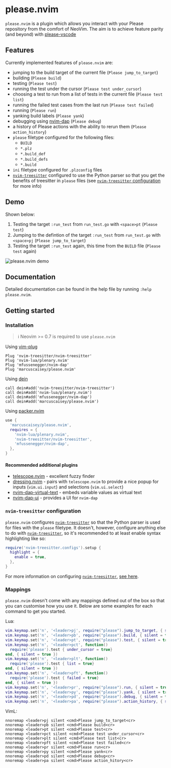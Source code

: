 # please.nvim
`please.nvim` is a plugin which allows you interact with your Please repository from the comfort of
NeoVim. The aim is to achieve feature parity (and beyond) with [please-vscode](https://github.com/thought-machine/please-vscode)

## Features
Currently implemented features of `please.nvim` are:
- jumping to the build target of the current file (`Please jump_to_target`)
- building (`Please build`)
- testing (`Please test`)
- running the test under the cursor (`Please test under_cursor`)
- choosing a test to run from a list of tests in the current file (`Please test list`)
- running the failed test cases from the last run (`Please test failed`)
- running (`Please run`)
- yanking build labels (`Please yank`)
- debugging using [nvim-dap](https://github.com/mfussenegger/nvim-dap) (`Please debug`)
- a history of Please actions with the ability to rerun them (`Please action_history`)
- `please` filetype configured for the following files:
    - `BUILD`
    - `*.plz`
    - `*.build_def`
    - `*.build_defs`
    - `*.build`
- `ini` filetype configured for `.plzconfig` files
- [`nvim-treesitter`](https://github.com/nvim-treesitter/nvim-treesitter) configured to use the
  Python parser so that you get the benefits of treesitter in `please` files (see
  [`nvim-treesitter` configuration](#nvim-treesitter-configuration) for more info)

## Demo
Shown below:
1. Testing the target `:run_test` from `run_test.go` with `<space>pt` (`Please test`)
2. Jumping to the defintion of the target `:run_test` from `run_test.go` with `<space>pj` (`Please jump_to_target`)
3. Testing the target `:run_test` again, this time from the `BUILD` file (`Please test` again)

![please.nvim demo](https://user-images.githubusercontent.com/34950778/169720695-fe5b80d1-7c53-4b3d-ad56-b23c80e48bde.gif)

## Documentation
Detailed documentation can be found in the help file by running `:help please.nvim`.

## Getting started
### Installation
> :information_source: Neovim >= 0.7 is required to use `please.nvim`

Using [vim-plug](https://github.com/junegunn/vim-plug)
```viml
Plug 'nvim-treesitter/nvim-treesitter'
Plug 'nvim-lua/plenary.nvim'
Plug 'mfussenegger/nvim-dap'
Plug 'marcuscaisey/please.nvim'
```

Using [dein](https://github.com/Shougo/dein.vim)
```viml
call dein#add('nvim-treesitter/nvim-treesitter')
call dein#add('nvim-lua/plenary.nvim')
call dein#add('mfussenegger/nvim-dap')
call dein#add('marcuscaisey/please.nvim')
```

Using [packer.nvim](https://github.com/wbthomason/packer.nvim)
```lua
use {
  'marcuscaisey/please.nvim',
  requires = {
    'nvim-lua/plenary.nvim',
    'nvim-treesitter/nvim-treesitter',
    'mfussenegger/nvim-dap',
  },
}
```

#### Recommended additional plugins
- [telescope.nvim](https://github.com/nvim-telescope/telescope.nvim) - excellent fuzzy finder
- [dressing.nvim](https://github.com/stevearc/dressing.nvim) - pairs with `telescope.nvim` to
  provide a nice popup for inputs (`vim.ui.input`) and selections (`vim.ui.select`)
- [nvim-dap-virtual-text](https://github.com/theHamsta/nvim-dap-virtual-text) - embeds variable
  values as virtual text
- [nvim-dap-ui](https://github.com/rcarriga/nvim-dap-ui) - provides a UI for `nvim-dap`

### `nvim-treesitter` configuration
`please.nvim` configures [`nvim-treesitter`](https://github.com/nvim-treesitter/nvim-treesitter) so
that the Python parser is used for files with the `please` filetype. It doesn't, however, configure
anything else to do with [`nvim-treesitter`](https://github.com/nvim-treesitter/nvim-treesitter), so
it's recommended to at least enable syntax highlighting like so:
```lua
require('nvim-treesitter.configs').setup {
  highlight = {
    enable = true,
  },
}
```

For more information on configuring [`nvim-treesitter`](https://github.com/nvim-treesitter/nvim-treesitter),
[see here](https://github.com/nvim-treesitter/nvim-treesitter#available-modules).

### Mappings
`please.nvim` doesn't come with any mappings defined out of the box so that you
can customise how you use it. Below are some examples for each command to get
you started.

Lua:
```lua
vim.keymap.set('n', '<leader>pj', require("please").jump_to_target, { silent = true })
vim.keymap.set('n', '<leader>pb', require("please").build, { silent = true })
vim.keymap.set('n', '<leader>pt', require("please").test, { silent = true })
vim.keymap.set('n', '<leader>pct', function()
  require('please').test { under_cursor = true}
end, { silent = true })
vim.keymap.set('n', '<leader>plt', function()
  require('please').test { list = true}
end, { silent = true })
vim.keymap.set('n', '<leader>pft', function()
  require('please').test { failed = true}
end, { silent = true })
vim.keymap.set('n', '<leader>pr', require("please").run, { silent = true })
vim.keymap.set('n', '<leader>py', require("please").yank, { silent = true })
vim.keymap.set('n', '<leader>pd', require("please").debug, { silent = true })
vim.keymap.set('n', '<leader>pa', require("please").action_history, { silent = true })
```

VimL:
```vim
nnoremap <leader>pj silent <cmd>Please jump_to_target<cr>
nnoremap <leader>pb silent <cmd>Please build<cr>
nnoremap <leader>pt silent <cmd>Please test<cr>
nnoremap <leader>pct silent <cmd>Please test under_cursor<cr>
nnoremap <leader>plt silent <cmd>Please test list<cr>
nnoremap <leader>pft silent <cmd>Please test failed<cr>
nnoremap <leader>pr silent <cmd>Please run<cr>
nnoremap <leader>py silent <cmd>Please yank<cr>
nnoremap <leader>pd silent <cmd>Please debug<cr>
nnoremap <leader>pa silent <cmd>Please action_hitory<cr>
```

